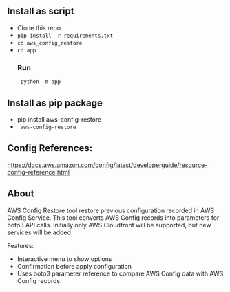 ## Install as script
 - Clone this repo
 - `pip install -r requirements.txt`
 - `cd aws_config_restore`
 - `cd app`
    ### Run
    ` python -m app`
## Install as pip package

- pip install aws-config-restore
- ` aws-config-restore`


## Config References:
https://docs.aws.amazon.com/config/latest/developerguide/resource-config-reference.html

## About

AWS Config Restore tool restore previous configuration recorded in AWS Config Service.
This tool converts AWS Config records into parameters for boto3 API calls. Initially only AWS Cloudfront will be supported, but new services will be added

Features:

- Interactive menu to show options 
- Confirmation before apply configuration
- Uses boto3 parameter reference to compare AWS Config data with AWS Config records.